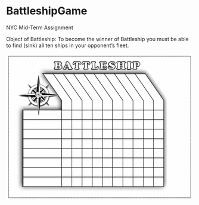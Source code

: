 # BattleshipGame

NYC Mid-Term Assignment

Object of Battleship:
To become the winner of Battleship you must be able to find (sink) all ten ships in your opponent’s fleet.

![alt text](https://github.com/tilemachoscfu/battleshipGame/blob/master/BattleshipGameBoard.gif)

